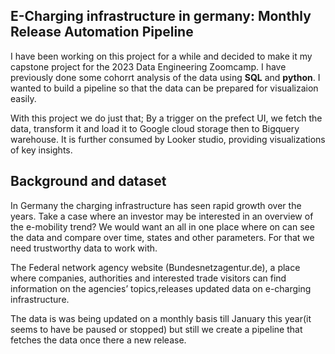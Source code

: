 ## E-Charging infrastructure in germany: Monthly Release Automation Pipeline
I have been  working on this project for a while and decided to make it my capstone project for the 2023 Data Engineering Zoomcamp. 
I have previously done some cohorrt analysis of the data using **SQL** and **python**.
I wanted to build  a pipeline so that the data can be prepared for visualizaion easily. 

With this project we do just that; By a trigger on the prefect UI, we fetch the data, 
transform it and load it to Google cloud storage then to Bigquery warehouse. 
It is further consumed by Looker studio, providing visualizations of key insights.

## Background and dataset
In Germany the charging infrastructure has seen rapid growth over the years.
Take a case where an investor may be interested in an overview of the e-mobility trend?
We would want an all in one place where on can see the data and compare over time, states and other parameters.
For that we need trustworthy data to work with.

The Federal network agency website (Bundesnetzagentur.de), a place where companies, authorities and interested trade visitors 
can find information on the agencies’ topics,releases updated data on e-charging infrastructure. 

The data is was being updated on a monthly basis till January this year(it seems to have be paused or stopped) but still we create a pipeline that fetches the data once there a new release.
